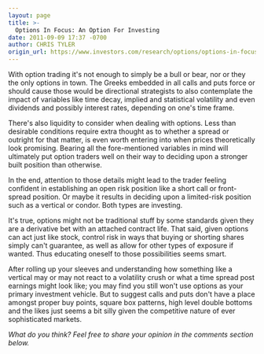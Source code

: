 ```yaml
---
layout: page
title: >-
  Options In Focus: An Option For Investing
date: 2011-09-09 17:37 -0700
author: CHRIS TYLER
origin_url: https://www.investors.com/research/options/options-in-focus-an-option-for-investing/
---
```






With option trading it's not enough to simply be a bull or bear, nor or they the only options in town. The Greeks embedded in all calls and puts force or should cause those would be directional strategists to also contemplate the impact of variables like time decay, implied and statistical volatility and even dividends and possibly interest rates, depending on one's time frame. 

  

There's also liquidity to consider when dealing with options. Less than desirable conditions require extra thought as to whether a spread or outright for that matter, is even worth entering into when prices theoretically look promising. Bearing all the fore-mentioned variables in mind will ultimately put option traders well on their way to deciding upon a stronger built position than otherwise.

  

In the end, attention to those details might lead to the trader feeling confident in establishing an open risk position like a short call or front-spread position. Or maybe it results in deciding upon a limited-risk position such as a vertical or condor. Both types are investing. 

  

It's true, options might not be traditional stuff by some standards given they are a derivative bet with an attached contract life. That said, given options can act just like stock, control risk in ways that buying or shorting shares simply can't guarantee, as well as allow for other types of exposure if wanted. Thus educating oneself to those possibilities seems smart. 

  

After rolling up your sleeves and understanding how something like a vertical may or may not react to a volatility crush or what a time spread post earnings might look like; you may find you still won't use options as your primary investment vehicle. But to suggest calls and puts don't have a place amongst proper buy points, square box patterns, high level double bottoms and the likes just seems a bit silly given the competitive nature of ever sophisticated markets. 

  

*What do you think? Feel free to share your opinion in the comments section below.*




